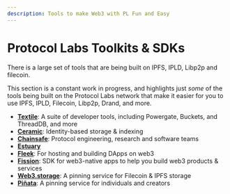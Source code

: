 ```yaml
---
description: Tools to make Web3 with PL Fun and Easy
---
```


# Protocol Labs Toolkits & SDKs

There is a large set of tools that are being built on IPFS, IPLD, Libp2p and filecoin.

This section is a constant work in progress, and highlights just _some_ of the tools being built on the Protocol Labs network that make it easier for you to use IPFS, IPLD, Filecoin, Libp2p, Drand, and more.

* **[Textile](textile.md)**: A suite of developer tools, including Powergate, Buckets, and ThreadDB, and more
* **[Ceramic](ceramic.md)**: Identity-based storage & indexing
* **[Chainsafe](https://chainsafe.io/)**: Protocol engineering, research and software teams
* **[Estuary](https://docs.estuary.tech/tutorial-get-an-api-key)**
* **[Fleek](fleedks-apce-daemon.md)**: For hosting and building DApps on web3
* **[Fission](https://dev.to/fission/fission-on-the-ipfs-community-call-nof)**: SDK for web3-native apps to help you build web3 products & services
* **[Web3.storage](web3.storage.md)**: A pinning service for Filecoin & IPFS storage
* **[Piñata](pinata.md)**: A pinning service for individuals and creators
